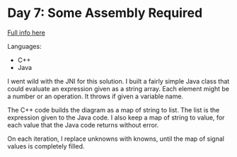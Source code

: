 # Day 7: Some Assembly Required

[Full info here](https://adventofcode.com/2015/day/7)

Languages:
* C++
* Java

I went wild with the JNI for this solution. I built a fairly simple
Java class that could evaluate an expression given as a string
array. Each element might be a number or an operation. It throws if
given a variable name.

The C++ code builds the diagram as a map of string to list. The list
is the expression given to the Java code. I also keep a map of string
to value, for each value that the Java code returns without error.

On each iteration, I replace unknowns with knowns, until the map of
signal values is completely filled.
